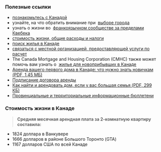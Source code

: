 ### Полезные ссылки
* [познакомьтесь с Канадой](https://www.canada.ca/en/immigration-refugees-citizenship/services/new-immigrants/prepare-life-canada/provinces-territories.html)
* узнайте, на что обратить внимание при  [выборе города](https://www.canada.ca/en/immigration-refugees-citizenship/services/new-immigrants/prepare-life-canada/choose-city.html)
* узнать о жизни во  [франкоязычном сообществе за пределами Квебека](https://www.canada.ca/en/immigration-refugees-citizenship/services/new-immigrants/prepare-life-canada/choose-city/francophone-communities-outside-quebec.html)
* [стоимость жизни, общие расходы и налоги](https://www.canada.ca/en/immigration-refugees-citizenship/services/new-immigrants/prepare-life-canada/prepare-financially.html)
* [поиск жилья в Канаде](https://www.canada.ca/en/immigration-refugees-citizenship/services/immigrate-canada/ukraine-measures/settlement/welcome-canada/find-housing.html)
* [связаться с местной организацией, предоставляющей услуги по расчет](https://ircc.canada.ca/english/newcomers/services/index.asp)
* The Canada Mortgage and Housing Corporation (CMHC) также может помочь вам узнать о  [жилье для новоприбывших в Канаде](https://www.cmhc-schl.gc.ca/en/professionals/project-funding-and-mortgage-financing/mortgage-loan-insurance/mortgage-loan-insurance-homeownership-programs/cmhc-newcomers)
* [Аренда вашего первого дома в Канаде: что нужно знать новичкам (PDF, 1,45 МБ)](https://assets.cmhc-schl.gc.ca/sf/project/cmhc/pdfs/content/en/66164.pdf?rev=60534772-2244-41e9-a449-5b2fadfd527d)
* [Подписание договора аренды](https://www.cmhc-schl.gc.ca/en/consumers/renting-a-home/i-want-to-rent/signing-lease)
* [Как найти и арендовать дом, если у вас большая семья (PDF, 299 КБ)](https://assets.cmhc-schl.gc.ca/sf/project/cmhc/pdfs/content/en/r3.pdf?rev=5233a585-bb37-46a7-a464-b14e11409c98)
* [Провинциальные и территориальные информационные бюллетени](http://www.cmhc-schl.gc.ca/en/co/reho/yogureho/fash/index.cfm)
### Стоимость жизни в Канаде
> **Средняя месячная арендная плата за 2-комнатную квартиру составила:**
* 1824 доллара в Ванкувере
* 1666 долларов в районе Большого Торонто (GTA)
* 1167 долларов США по всей Канаде